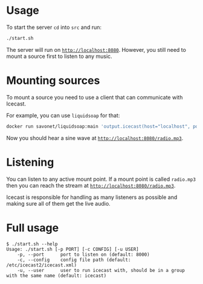 # Usage

To start the server `cd` into `src` and run:

```sh
./start.sh
```

The server will run on [`http://localhost:8080`](http://localhost:8080).
However, you still need to mount a source first to listen to any music.

# Mounting sources

To mount a source you need to use a client that can communicate with Icecast.

For example, you can use `liquidsoap` for that:

```sh
docker run savonet/liquidsoap:main 'output.icecast(host="localhost", port=8080, password="hackme", mount="radio.mp3", %mp3, sine())'
```

Now you should hear a sine wave at [`http://localhost:8080/radio.mp3`](http://localhost:8080/radio.mp3).

# Listening

You can listen to any active mount point.
If a mount point is called `radio.mp3` then you can reach the stream at [`http://localhost:8080/radio.mp3`](http://localhost:8080/radio.mp3).

Icecast is responsible for handling as many listeners as possible and making sure all of them get the live audio.

# Full usage

```
$ ./start.sh --help
Usage: ./start.sh [-p PORT] [-c CONFIG] [-u USER]
    -p, --port      port to listen on (default: 8000)
    -c, --config    config file path (default: /etc/icecast2/icecast.xml)
    -u, --user      user to run icecast with, should be in a group with the same name (default: icecast)
```
